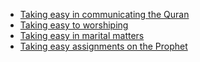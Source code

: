 - [Taking easy in communicating the Quran](https://quran.com/20/2)
- [Taking easy to worshiping](https://quran.com/20/2)
- [Taking easy in marital matters](https://quran.com/33/51)
- [Taking easy assignments on the Prophet](https://quran.com/33/38)
